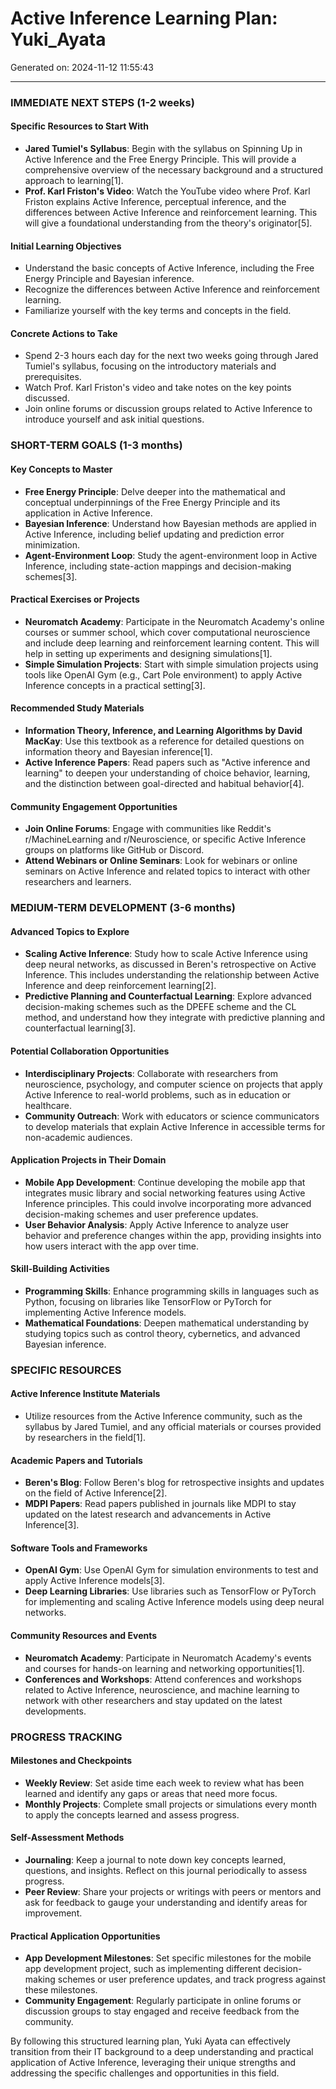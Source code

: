 # Active Inference Learning Plan: Yuki_Ayata

Generated on: 2024-11-12 11:55:43

---

### IMMEDIATE NEXT STEPS (1-2 weeks)

#### Specific Resources to Start With
- **Jared Tumiel's Syllabus**: Begin with the syllabus on Spinning Up in Active Inference and the Free Energy Principle. This will provide a comprehensive overview of the necessary background and a structured approach to learning[1].
- **Prof. Karl Friston's Video**: Watch the YouTube video where Prof. Karl Friston explains Active Inference, perceptual inference, and the differences between Active Inference and reinforcement learning. This will give a foundational understanding from the theory's originator[5].

#### Initial Learning Objectives
- Understand the basic concepts of Active Inference, including the Free Energy Principle and Bayesian inference.
- Recognize the differences between Active Inference and reinforcement learning.
- Familiarize yourself with the key terms and concepts in the field.

#### Concrete Actions to Take
- Spend 2-3 hours each day for the next two weeks going through Jared Tumiel's syllabus, focusing on the introductory materials and prerequisites.
- Watch Prof. Karl Friston's video and take notes on the key points discussed.
- Join online forums or discussion groups related to Active Inference to introduce yourself and ask initial questions.

### SHORT-TERM GOALS (1-3 months)

#### Key Concepts to Master
- **Free Energy Principle**: Delve deeper into the mathematical and conceptual underpinnings of the Free Energy Principle and its application in Active Inference.
- **Bayesian Inference**: Understand how Bayesian methods are applied in Active Inference, including belief updating and prediction error minimization.
- **Agent-Environment Loop**: Study the agent-environment loop in Active Inference, including state-action mappings and decision-making schemes[3].

#### Practical Exercises or Projects
- **Neuromatch Academy**: Participate in the Neuromatch Academy's online courses or summer school, which cover computational neuroscience and include deep learning and reinforcement learning content. This will help in setting up experiments and designing simulations[1].
- **Simple Simulation Projects**: Start with simple simulation projects using tools like OpenAI Gym (e.g., Cart Pole environment) to apply Active Inference concepts in a practical setting[3].

#### Recommended Study Materials
- **Information Theory, Inference, and Learning Algorithms by David MacKay**: Use this textbook as a reference for detailed questions on information theory and Bayesian inference[1].
- **Active Inference Papers**: Read papers such as "Active inference and learning" to deepen your understanding of choice behavior, learning, and the distinction between goal-directed and habitual behavior[4].

#### Community Engagement Opportunities
- **Join Online Forums**: Engage with communities like Reddit's r/MachineLearning and r/Neuroscience, or specific Active Inference groups on platforms like GitHub or Discord.
- **Attend Webinars or Online Seminars**: Look for webinars or online seminars on Active Inference and related topics to interact with other researchers and learners.

### MEDIUM-TERM DEVELOPMENT (3-6 months)

#### Advanced Topics to Explore
- **Scaling Active Inference**: Study how to scale Active Inference using deep neural networks, as discussed in Beren's retrospective on Active Inference. This includes understanding the relationship between Active Inference and deep reinforcement learning[2].
- **Predictive Planning and Counterfactual Learning**: Explore advanced decision-making schemes such as the DPEFE scheme and the CL method, and understand how they integrate with predictive planning and counterfactual learning[3].

#### Potential Collaboration Opportunities
- **Interdisciplinary Projects**: Collaborate with researchers from neuroscience, psychology, and computer science on projects that apply Active Inference to real-world problems, such as in education or healthcare.
- **Community Outreach**: Work with educators or science communicators to develop materials that explain Active Inference in accessible terms for non-academic audiences.

#### Application Projects in Their Domain
- **Mobile App Development**: Continue developing the mobile app that integrates music library and social networking features using Active Inference principles. This could involve incorporating more advanced decision-making schemes and user preference updates.
- **User Behavior Analysis**: Apply Active Inference to analyze user behavior and preference changes within the app, providing insights into how users interact with the app over time.

#### Skill-Building Activities
- **Programming Skills**: Enhance programming skills in languages such as Python, focusing on libraries like TensorFlow or PyTorch for implementing Active Inference models.
- **Mathematical Foundations**: Deepen mathematical understanding by studying topics such as control theory, cybernetics, and advanced Bayesian inference.

### SPECIFIC RESOURCES

#### Active Inference Institute Materials
- Utilize resources from the Active Inference community, such as the syllabus by Jared Tumiel, and any official materials or courses provided by researchers in the field[1].

#### Academic Papers and Tutorials
- **Beren's Blog**: Follow Beren's blog for retrospective insights and updates on the field of Active Inference[2].
- **MDPI Papers**: Read papers published in journals like MDPI to stay updated on the latest research and advancements in Active Inference[3].

#### Software Tools and Frameworks
- **OpenAI Gym**: Use OpenAI Gym for simulation environments to test and apply Active Inference models[3].
- **Deep Learning Libraries**: Use libraries such as TensorFlow or PyTorch for implementing and scaling Active Inference models using deep neural networks.

#### Community Resources and Events
- **Neuromatch Academy**: Participate in Neuromatch Academy's events and courses for hands-on learning and networking opportunities[1].
- **Conferences and Workshops**: Attend conferences and workshops related to Active Inference, neuroscience, and machine learning to network with other researchers and stay updated on the latest developments.

### PROGRESS TRACKING

#### Milestones and Checkpoints
- **Weekly Review**: Set aside time each week to review what has been learned and identify any gaps or areas that need more focus.
- **Monthly Projects**: Complete small projects or simulations every month to apply the concepts learned and assess progress.

#### Self-Assessment Methods
- **Journaling**: Keep a journal to note down key concepts learned, questions, and insights. Reflect on this journal periodically to assess progress.
- **Peer Review**: Share your projects or writings with peers or mentors and ask for feedback to gauge your understanding and identify areas for improvement.

#### Practical Application Opportunities
- **App Development Milestones**: Set specific milestones for the mobile app development project, such as implementing different decision-making schemes or user preference updates, and track progress against these milestones.
- **Community Engagement**: Regularly participate in online forums or discussion groups to stay engaged and receive feedback from the community.

By following this structured learning plan, Yuki Ayata can effectively transition from their IT background to a deep understanding and practical application of Active Inference, leveraging their unique strengths and addressing the specific challenges and opportunities in this field.